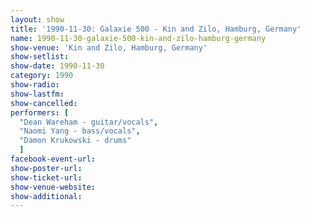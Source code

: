 ```yaml
---
layout: show
title: '1990-11-30: Galaxie 500 - Kin and Zilo, Hamburg, Germany'
name: 1990-11-30-galaxie-500-kin-and-zilo-hamburg-germany
show-venue: 'Kin and Zilo, Hamburg, Germany'
show-setlist: 
show-date: 1990-11-30
category: 1990
show-radio: 
show-lastfm: 
show-cancelled: 
performers: [
  "Dean Wareham - guitar/vocals",
  "Naomi Yang - bass/vocals",
  "Damon Krukowski - drums"
  ]
facebook-event-url: 
show-poster-url: 
show-ticket-url: 
show-venue-website: 
show-additional: 
---
```


